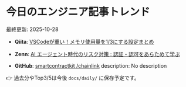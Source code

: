# 今日のエンジニア記事トレンド

最終更新: 2025-10-28

- **Qiita**: [VSCodeが重い！メモリ使用量を1/3にする設定まとめ](https://qiita.com/nolanlover0527/items/071277263f8851012e6b)

- **Zenn**: [AI エージェント時代のリスク対策 : 認証・認可をあらためて学ぶ](https://zenn.dev/aws_japan/articles/f1a0549c8e533a)

- **GitHub**: [smartcontractkit /chainlink](https://github.com/smartcontractkit/chainlink)
description: No description

👉 過去分やTop3/5は今後 `docs/daily/` に保存予定です。
